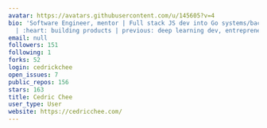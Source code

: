 ```yaml
---
avatar: https://avatars.githubusercontent.com/u/145605?v=4
bio: 'Software Engineer, mentor | Full stack JS dev into Go systems/backend programming
  | :heart: building products | previous: deep learning dev, entrepreneur'
email: null
followers: 151
following: 1
forks: 52
login: cedrickchee
open_issues: 7
public_repos: 156
stars: 163
title: Cedric Chee
user_type: User
website: https://cedricchee.com/
---
```

